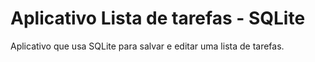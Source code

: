 # Aplicativo Lista de tarefas - SQLite
Aplicativo que usa SQLite para salvar e editar uma lista de tarefas.

